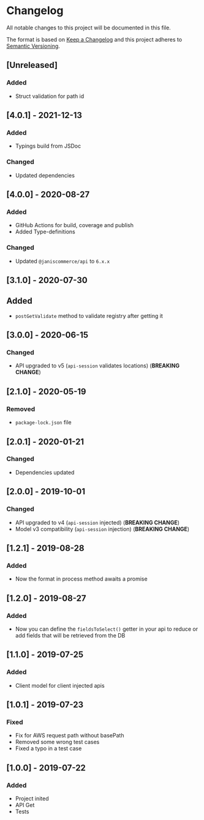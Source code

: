 # Changelog

All notable changes to this project will be documented in this file.

The format is based on [Keep a Changelog](http://keepachangelog.com/en/1.0.0/)
and this project adheres to [Semantic Versioning](http://semver.org/spec/v2.0.0.html).

## [Unreleased]
### Added
- Struct validation for path id

## [4.0.1] - 2021-12-13
### Added
- Typings build from JSDoc

### Changed
- Updated dependencies

## [4.0.0] - 2020-08-27
### Added
- GitHub Actions for build, coverage and publish
- Added Type-definitions

### Changed
- Updated `@janiscommerce/api` to `6.x.x`

## [3.1.0] - 2020-07-30
## Added
- `postGetValidate` method to validate registry after getting it

## [3.0.0] - 2020-06-15
### Changed
- API upgraded to v5 (`api-session` validates locations) (**BREAKING CHANGE**)

## [2.1.0] - 2020-05-19
### Removed
- `package-lock.json` file

## [2.0.1] - 2020-01-21
### Changed
- Dependencies updated

## [2.0.0] - 2019-10-01
### Changed
- API upgraded to v4 (`api-session` injected) (**BREAKING CHANGE**)
- Model v3 compatibility (`api-session` injection) (**BREAKING CHANGE**)

## [1.2.1] - 2019-08-28
### Added
- Now the format in process method awaits a promise

## [1.2.0] - 2019-08-27
### Added
- Now you can define the `fieldsToSelect()` getter in your api to reduce or add fields that will be retrieved from the DB

## [1.1.0] - 2019-07-25
### Added
- Client model for client injected apis

## [1.0.1] - 2019-07-23
### Fixed
- Fix for AWS request path without basePath
- Removed some wrong test cases
- Fixed a typo in a test case

## [1.0.0] - 2019-07-22
### Added
- Project inited
- API Get
- Tests
